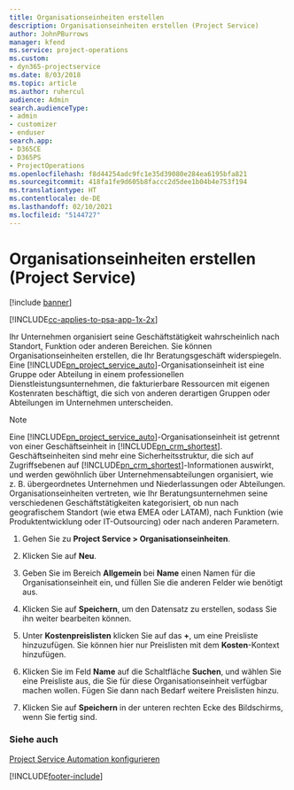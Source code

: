 ```yaml
---
title: Organisationseinheiten erstellen
description: Organisationseinheiten erstellen (Project Service)
author: JohnPBurrows
manager: kfend
ms.service: project-operations
ms.custom:
- dyn365-projectservice
ms.date: 8/03/2018
ms.topic: article
ms.author: ruhercul
audience: Admin
search.audienceType:
- admin
- customizer
- enduser
search.app:
- D365CE
- D365PS
- ProjectOperations
ms.openlocfilehash: f8d44254adc9fc1e35d39080e284ea6195bfa821
ms.sourcegitcommit: 418fa1fe9d605b8faccc2d5dee1b04b4e753f194
ms.translationtype: HT
ms.contentlocale: de-DE
ms.lasthandoff: 02/10/2021
ms.locfileid: "5144727"
---
```

# <a name="create-organizational-units-project-service"></a>Organisationseinheiten erstellen (Project Service)

[!include [banner](../includes/psa-now-project-operations.md)]

[!INCLUDE[cc-applies-to-psa-app-1x-2x](../includes/cc-applies-to-psa-app-1x-2x.md)]

Ihr Unternehmen organisiert seine Geschäftstätigkeit wahrscheinlich nach Standort, Funktion oder anderen Bereichen. Sie können Organisationseinheiten erstellen, die Ihr Beratungsgeschäft widerspiegeln. Eine [!INCLUDE[pn_project_service_auto](../includes/pn-project-service-auto.md)]-Organisationseinheit ist eine Gruppe oder Abteilung in einem professionellen Dienstleistungsunternehmen, die fakturierbare Ressourcen mit eigenen Kostenraten beschäftigt, die sich von anderen derartigen Gruppen oder Abteilungen im Unternehmen unterscheiden.  
  
> [!NOTE]
>  Eine [!INCLUDE[pn_project_service_auto](../includes/pn-project-service-auto.md)]-Organisationseinheit ist getrennt von einer Geschäftseinheit in [!INCLUDE[pn_crm_shortest](../includes/pn-crm-shortest.md)]. Geschäftseinheiten sind mehr eine Sicherheitsstruktur, die sich auf Zugriffsebenen auf [!INCLUDE[pn_crm_shortest](../includes/pn-crm-shortest.md)]-Informationen auswirkt, und werden gewöhnlich über Unternehmensabteilungen organisiert, wie z. B. übergeordnetes Unternehmen und Niederlassungen oder Abteilungen. Organisationseinheiten vertreten, wie Ihr Beratungsunternehmen seine verschiedenen Geschäftstätigkeiten kategorisiert, ob nun nach geografischem Standort (wie etwa EMEA oder LATAM), nach Funktion (wie Produktentwicklung oder IT-Outsourcing) oder nach anderen Parametern.  
  
1.  Gehen Sie zu **Project Service > Organisationseinheiten**.  
  
2.  Klicken Sie auf **Neu**.  
  
3.  Geben Sie im Bereich **Allgemein** bei **Name** einen Namen für die Organisationseinheit ein, und füllen Sie die anderen Felder wie benötigt aus.  
  
4.  Klicken Sie auf **Speichern**, um den Datensatz zu erstellen, sodass Sie ihn weiter bearbeiten können.  
  
5.  Unter **Kostenpreislisten** klicken Sie auf das **+**, um eine Preisliste hinzuzufügen. Sie können hier nur Preislisten mit dem **Kosten**-Kontext hinzufügen.  
  
6.  Klicken Sie im Feld **Name** auf die Schaltfläche **Suchen**, und wählen Sie eine Preisliste aus, die Sie für diese Organisationseinheit verfügbar machen wollen. Fügen Sie dann nach Bedarf weitere Preislisten hinzu.  
  
7.  Klicken Sie auf **Speichern** in der unteren rechten Ecke des Bildschirms, wenn Sie fertig sind.  
  
### <a name="see-also"></a>Siehe auch  
 [Project Service Automation konfigurieren](../psa/configure.md)


[!INCLUDE[footer-include](../includes/footer-banner.md)]